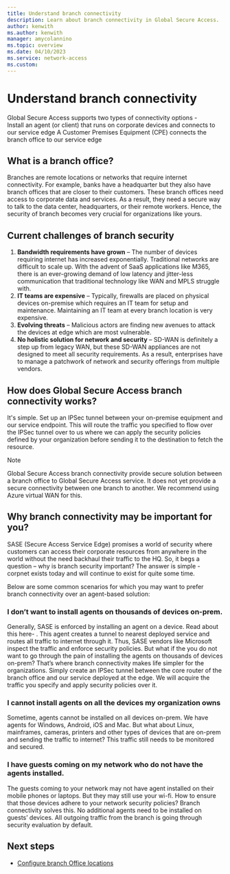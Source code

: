 ```yaml
---
title: Understand branch connectivity
description: Learn about branch connectivity in Global Secure Access.
author: kenwith
ms.author: kenwith
manager: amycolannino
ms.topic: overview
ms.date: 04/10/2023
ms.service: network-access
ms.custom: 
---
```


# Understand branch connectivity


Global Secure Access supports two types of connectivity options -  
Install an agent (or client) that runs on corporate devices and connects to our service edge 
A Customer Premises Equipment (CPE) connects the branch office to our service edge 

## What is a branch office? 
Branches are remote locations or networks that require internet connectivity. For example, banks have a headquarter but they also have branch offices that are closer to their customers. These branch offices need access to corporate data and services. As a result, they need a secure way to talk to the data center, headquarters, or their remote workers. Hence, the security of branch becomes very crucial for organizations like yours. 

## Current challenges of branch security 

1. **Bandwidth requirements have grown** – The number of devices requiring internet has increased exponentially. Traditional networks are difficult to scale up. With the advent of SaaS applications like M365, there is an ever-growing demand of low latency and jitter-less communication that traditional technology like WAN and MPLS struggle with. 
1. **IT teams are expensive** – Typically, firewalls are placed on physical devices on-premise which requires an IT team for setup and maintenance. Maintaining an IT team at every branch location is very expensive. 
1. **Evolving threats** – Malicious actors are finding new avenues to attack the devices at edge which are most vulnerable. 
1. **No holistic solution for network and security** – SD-WAN is definitely a step up from legacy WAN, but these SD-WAN appliances are not designed to meet all security requirements. As a result, enterprises have to manage a patchwork of network and security offerings from multiple vendors.  

## How does Global Secure Access branch connectivity works? 

It's simple. Set up an IPSec tunnel between your on-premise equipment and our service endpoint. This will route the traffic you specified to flow over the IPSec tunnel over to us where we can apply the security policies defined by your organization before sending it to the destination to fetch the resource. 

> [!NOTE]
> Global Secure Access branch connectivity provide secure solution between a branch office to
> Global Secure Access service. It does not yet provide a secure connectivity between one branch 
> to another. We recommend using Azure virtual WAN for this. 
 
## Why branch connectivity may be important for you? 
SASE (Secure Access Service Edge) promises a world of security where customers can access their corporate resources from anywhere in the world without the need backhaul their traffic to the HQ. So, it begs a question – why is branch security important? The answer is simple - corpnet exists today and will continue to exist for quite some time.  

Below are some common scenarios for which you may want to prefer branch connectivity over an agent-based solution: 

### I don’t want to install agents on thousands of devices on-prem. 
Generally, SASE is enforced by installing an agent on a device. Read about this here- <insert link to Global Secure Access client doc>. This agent creates a tunnel to nearest deployed service and routes all traffic to internet through it. Thus, SASE vendors like Microsoft inspect the traffic and enforce security policies. But what if the you do not want to go through the pain of installing the agents on thousands of devices on-prem? That’s where branch connectivity makes life simpler for the organizations. Simply create an IPSec tunnel between the core router of the branch office and our service deployed at the edge. We will acquire the traffic you specify and apply security policies over it. 

### I cannot install agents on all the devices my organization owns 
Sometime, agents cannot be installed on all devices on-prem. We have agents for Windows, Android, iOS and Mac. But what about Linux, mainframes, cameras, printers and other types of devices that are on-prem and sending the traffic to internet? This traffic still needs to be monitored and secured. 

### I have guests coming on my network who do not have the agents installed.  
The guests coming to your network may not have agent installed on their mobile phones or laptops. But they may still use your wi-fi. How to ensure that those devices adhere to your network security policies? Branch connectivity solves this. No additional agents need to be installed on guests’ devices. All outgoing traffic from the branch is going through security evaluation by default.  

## Next steps
<!-- Add a context sentence for the following links -->
- [Configure branch Office locations](how-to-configure-branch-office-locations.md)
